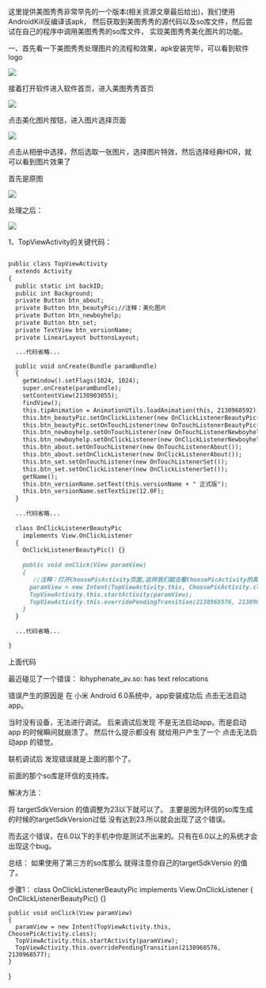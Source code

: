 
这里提供美图秀秀非常早先的一个版本(相关资源文章最后给出)，我们使用AndroidKill反编译该apk，
然后获取到美图秀秀的源代码以及so库文件，然后尝试在自己的程序中调用美图秀秀的so库文件，
实现美图秀秀美化图片的功能。

一、首先看一下美图秀秀处理图片的流程和效果，apk安装完毕，可以看到软件logo

![](pic/01.jpg)

接着打开软件进入软件首页，进入美图秀秀首页

![](pic/02.png)

点击美化图片按钮，进入图片选择页面

![](pic/03.png)


点击从相册中选择，然后选取一张图片，选择图片特效，然后选择经典HDR，就可以看到图片效果了

首先是原图

![](pic/效果.png)

处理之后：

![](pic/04.png)



1、TopViewActivity的关键代码：

```markdown

public class TopViewActivity
  extends Activity
{
  public static int backID;
  public int Background;
  private Button btn_about;
  private Button btn_beautyPic;//注释：美化图片
  private Button btn_newboyhelp;
  private Button btn_set;
  private TextView btn_versionName;
  private LinearLayout buttonsLayout;

  ...代码省略...

  public void onCreate(Bundle paramBundle)
  {
    getWindow().setFlags(1024, 1024);
    super.onCreate(paramBundle);
    setContentView(2130903055);
    findView();
    this.tipAnimation = AnimationUtils.loadAnimation(this, 2130968592);
    this.btn_beautyPic.setOnClickListener(new OnClickListenerBeautyPic());//注释：设置点击事件
    this.btn_beautyPic.setOnTouchListener(new OnTouchListenerBeautyPic());
    this.btn_newboyhelp.setOnTouchListener(new OnTouchListenerNewboyhelp());
    this.btn_newboyhelp.setOnClickListener(new OnClickListenerNewboyhelp());
    this.btn_about.setOnTouchListener(new OnTouchListenerAbout());
    this.btn_about.setOnClickListener(new OnClickListenerAbout());
    this.btn_set.setOnTouchListener(new OnTouchListenerSet());
    this.btn_set.setOnClickListener(new OnClickListenerSet());
    getName();
    this.btn_versionName.setText(this.versionName + " 正式版");
    this.btn_versionName.setTextSize(12.0F);
  }
  
  ...代码省略...
  
  class OnClickListenerBeautyPic
    implements View.OnClickListener
  {
    OnClickListenerBeautyPic() {}
    
    public void onClick(View paramView)
    {
       //注释：打开ChoosePicActivity页面,这样我们就去看ChoosePicActivity的具体代码
      paramView = new Intent(TopViewActivity.this, ChoosePicActivity.class);
      TopViewActivity.this.startActivity(paramView);
      TopViewActivity.this.overridePendingTransition(2130968576, 2130968577);
    }
  }
  
  ...代码省略...

}
```

上面代码

最近碰见了一个错误： 
ibhyphenate_av.so: has text relocations 

错误产生的原因是 在 小米 Android 6.0系统中，app安装成功后 点击无法启动app。 

当时没有设备，无法进行调试。 后来调试后发现 不是无法启动app。而是启动app 的时候瞬间就崩溃了。 然后什么提示都没有 就给用户产生了一个 点击无法启动app 的错觉。

联机调试后 发现错误就是上面的那个了。

前面的那个so库是环信的支持库。 

解决方法：

将 targetSdkVersion 的值调整为23以下就可以了。 主要是因为环信的so库生成的时候的targetSdkVersion过低 没有达到23.所以就会出现了这个错误。

而去这个错误，在6.0以下的手机中你是测试不出来的。只有在6.0以上的系统才会出现这个bug。

总结： 如果使用了第三方的so库那么 就得注意你自己的targetSdkVersio 的值了。 


步骤1：
  class OnClickListenerBeautyPic
    implements View.OnClickListener
  {
    OnClickListenerBeautyPic() {}
    
    public void onClick(View paramView)
    {
      paramView = new Intent(TopViewActivity.this, ChoosePicActivity.class);
      TopViewActivity.this.startActivity(paramView);
      TopViewActivity.this.overridePendingTransition(2130968576, 2130968577);
    }
  }